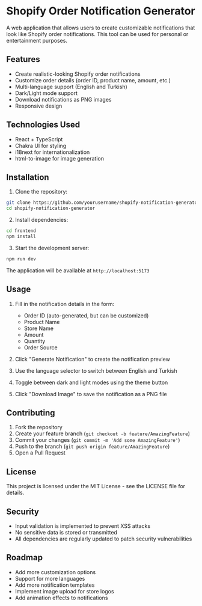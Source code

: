 # Shopify Order Notification Generator

A web application that allows users to create customizable notifications that look like Shopify order notifications. This tool can be used for personal or entertainment purposes.

## Features

- Create realistic-looking Shopify order notifications
- Customize order details (order ID, product name, amount, etc.)
- Multi-language support (English and Turkish)
- Dark/Light mode support
- Download notifications as PNG images
- Responsive design

## Technologies Used

- React + TypeScript
- Chakra UI for styling
- i18next for internationalization
- html-to-image for image generation

## Installation

1. Clone the repository:
```bash
git clone https://github.com/yourusername/shopify-notification-generator.git
cd shopify-notification-generator
```

2. Install dependencies:
```bash
cd frontend
npm install
```

3. Start the development server:
```bash
npm run dev
```

The application will be available at `http://localhost:5173`

## Usage

1. Fill in the notification details in the form:
   - Order ID (auto-generated, but can be customized)
   - Product Name
   - Store Name
   - Amount
   - Quantity
   - Order Source

2. Click "Generate Notification" to create the notification preview
3. Use the language selector to switch between English and Turkish
4. Toggle between dark and light modes using the theme button
5. Click "Download Image" to save the notification as a PNG file

## Contributing

1. Fork the repository
2. Create your feature branch (`git checkout -b feature/AmazingFeature`)
3. Commit your changes (`git commit -m 'Add some AmazingFeature'`)
4. Push to the branch (`git push origin feature/AmazingFeature`)
5. Open a Pull Request

## License

This project is licensed under the MIT License - see the LICENSE file for details.

## Security

- Input validation is implemented to prevent XSS attacks
- No sensitive data is stored or transmitted
- All dependencies are regularly updated to patch security vulnerabilities

## Roadmap

- Add more customization options
- Support for more languages
- Add more notification templates
- Implement image upload for store logos
- Add animation effects to notifications 